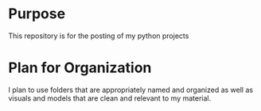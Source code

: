 # Purpose
This repository is for the posting of my python projects

# Plan for Organization
I plan to use folders that are appropriately named and organized as well as visuals and models that are clean and relevant to my material.

